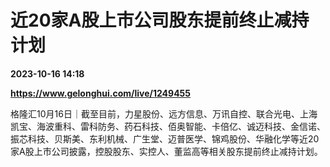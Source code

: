 # 近20家A股上市公司股东提前终止减持计划

**2023-10-16 14:18**

**https://www.gelonghui.com/live/1249455**

格隆汇10月16日｜截至目前，力星股份、远方信息、万讯自控、联合光电、上海凯宝、海波重科、雷科防务、药石科技、佰奥智能、卡倍亿、诚迈科技、金信诺、振芯科技、贝斯美、东利机械、广生堂、迈普医学、锦鸡股份、华融化学等近20家A股上市公司披露，控股股东、实控人、董监高等相关股东提前终止减持计划。